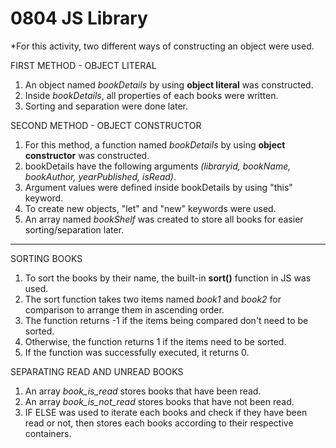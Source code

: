# 0804 JS Library
*For this activity, two different ways of constructing an object were used.

FIRST METHOD - OBJECT LITERAL
1. An object named _bookDetails_ by using **object literal** was constructed.
2. Inside _bookDetails_, all properties of each books were written.
3. Sorting and separation were done later.

SECOND METHOD - OBJECT CONSTRUCTOR
1. For this method, a function named _bookDetails_ by using **object constructor** was constructed.
2. bookDetails have the following arguments _(libraryid, bookName, bookAuthor, yearPublished, isRead)_.
3. Argument values were defined inside bookDetails by using "this" keyword.
4. To create new objects, "let" and "new" keywords were used.
5. An array named _bookShelf_ was created to store all books for easier sorting/separation later.

******************************************

SORTING BOOKS
1. To sort the books by their name, the built-in **sort()** function in JS was used.
2. The sort function takes two items named _book1_ and _book2_ for comparison to arrange them in ascending order.
3. The function returns -1 if the items being compared don't need to be sorted.
4. Otherwise, the function returns 1 if the items need to be sorted.
5. If the function was successfully executed, it returns 0.

SEPARATING READ AND UNREAD BOOKS
1. An array _book_is_read_ stores books that have been read.
2. An array _book_is_not_read_ stores books that have not been read.
3. IF ELSE was used to iterate each books and check if they have been read or not, then stores each books according to their respective containers. 
